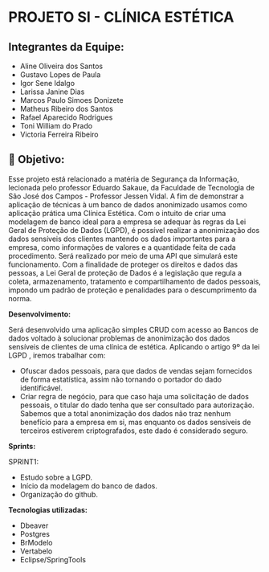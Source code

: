 # PROJETO SI - CLÍNICA ESTÉTICA


## **Integrantes da Equipe:**


- Aline Oliveira dos Santos
- Gustavo Lopes de Paula
- Igor Sene Idalgo
- Larissa Janine Dias
- Marcos Paulo Simoes Donizete
- Matheus Ribeiro dos Santos
- Rafael Aparecido Rodrigues
- Toni William do Prado
- Victoria Ferreira Ribeiro


## :dart: **Objetivo:**


Esse projeto está relacionado a matéria de Segurança da Informação, lecionada pelo professor Eduardo Sakaue, da Faculdade de Tecnologia de São José dos Campos - Professor Jessen Vidal.
A fim de demonstrar a aplicação de técnicas à um banco de dados anonimizado usamos como aplicação prática uma Clínica Estética. Com o intuito de criar uma modelagem de banco ideal para a empresa se adequar às regras da Lei Geral de Proteção de Dados (LGPD), é possível realizar a anonimização dos dados sensíveis dos clientes mantendo os dados importantes para a empresa, como informações de valores e a quantidade feita de cada procedimento. Será realizado por meio de uma API que simulará este funcionamento.
Com a finalidade de proteger os direitos e dados das pessoas, a Lei Geral de proteção de Dados é a legislação que regula a coleta, armazenamento, tratamento e compartilhamento de dados pessoais, impondo um padrão de proteção e penalidades para o descumprimento da norma. 


**Desenvolvimento:**

Será desenvolvido uma aplicação simples CRUD com acesso ao Bancos de dados voltado à solucionar problemas de anonimização dos dados sensíveis de clientes de uma clínica de estética.
Aplicando o artigo 9º da lei LGPD , iremos trabalhar com:
- Ofuscar dados pessoais, para que dados de vendas sejam fornecidos de forma estatística, assim não tornando o portador do dado identificável.
- Criar regra de negócio, para que caso haja uma solicitação de dados pessoais, o titular do dado tenha que ser consultado para autorização.
Sabemos que a total anonimização dos dados não traz nenhum benefício para a empresa em si, mas enquanto os dados sensíveis de terceiros estiverem criptografados, este dado é considerado seguro.


**Sprints:**

SPRINT1:
- Estudo sobre a LGPD.
- Início da modelagem do banco de dados.
- Organização do github. 


**Tecnologias utilizadas:**
- Dbeaver
- Postgres
- BrModelo
- Vertabelo
- Eclipse/SpringTools




